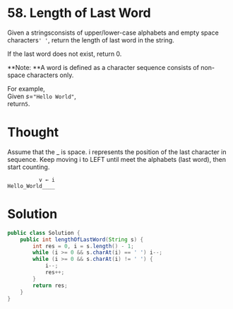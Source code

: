 # 58. Length of Last Word

Given a stringsconsists of upper/lower-case alphabets and empty space characters`' '`, return the length of last word in the string.

If the last word does not exist, return 0.

**Note: **A word is defined as a character sequence consists of non-space characters only.

For example,  
Given _s_=`"Hello World"`,  
return`5`.

# Thought

Assume that the \_ is space. i represents the position of the last character in sequence. Keep moving i to LEFT until meet the alphabets \(last word\), then start counting.

```
          v ← i
Hello_World____
```

# Solution

```java
public class Solution {
    public int lengthOfLastWord(String s) {
        int res = 0, i = s.length() - 1;
        while (i >= 0 && s.charAt(i) == ' ') i--;
        while (i >= 0 && s.charAt(i) != ' ') {
            i--;
            res++;
        }
        return res;
    }
}
```



